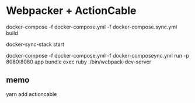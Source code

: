 Webpacker + ActionCable
==

docker-compose -f docker-compose.yml -f docker-compose.sync.yml build

docker-sync-stack start

docker-compose -f docker-compose.yml -f docker-composeync.yml run -p 8080:8080 app bundle exec ruby ./bin/webpack-dev-server



## memo

yarn add actioncable


